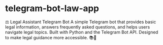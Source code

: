 # telegram-bot-law-app
⚖️ Legal Assistant Telegram Bot A simple Telegram bot that provides basic legal information, answers frequently asked questions, and helps users navigate legal topics. Built with Python and the Telegram Bot API. Designed to make legal guidance more accessible. 📚🤖
